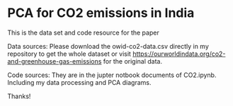 # PCA for CO2 emissions in India

This is the data set and code resource for the paper

Data sources: Please download the owid-co2-data.csv directly in my repository to get the whole dataset or visit https://ourworldindata.org/co2-and-greenhouse-gas-emissions for the original data.

Code sources: They are in the jupter notbook documents of CO2.ipynb. Including my data processing and PCA diagrams.

Thanks!
